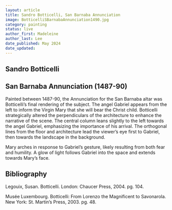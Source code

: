 ```yaml
---
layout: article
title: Sandro Botticelli, San Barnaba Annunciation
image: BotticelliSBarnabaAnnunciation1490.jpg
category: painting
status: live
author_first: Madeleine 
author_last: Lee
date_published: May 2024
date_updated:
---
```


## Sandro Botticelli
## San Barnaba Annunciation (1487-90)

Painted between 1487-90, the Annunciation for the San Barnaba altar was Botticelli’s final rendering of the subject. The angel Gabriel appears from the left to inform the Virgin Mary that she will bear the Christ child. Botticelli strategically altered the perpendiculars of the architecture to enhance the narrative of the scene. The central column leans slightly to the left towards the angel Gabriel, emphasizing the importance of his arrival. The orthogonal lines from the floor and architecture lead the viewer’s eye first to Gabriel, then towards the landscape in the background.  

 

Mary arches in response to Gabriel’s gesture, likely resulting from both fear and humility. A glow of light follows Gabriel into the space and extends towards Mary’s face.  

 
## Bibliography 
Legouix, Susan. Botticelli. London: Chaucer Press, 2004. pg. 104. 

 
Musée Luxembourg. Botticelli: From Lorenzo the Magnificent to Savonarola. New York: St. Martin’s Press, 2003. pg. 48. 
